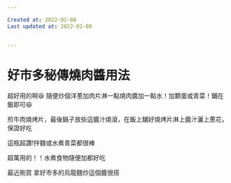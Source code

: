 ```yaml
---

Created at: 2022-02-08
Last updated at: 2022-02-08


---
```


# 好市多秘傳燒肉醬用法


超好用的啊😆 隨便炒個洋蔥加肉片淋一點燒肉醬加一點水！加顆蛋或青菜！鋪在飯即可😆

煎牛肉燒烤片，最後鍋子放些這醬汁燒滾，在飯上舖好燒烤片淋上醬汁灑上蔥花，保證好吃

這瓶超讚!拌麵或水煮青菜都很棒

超萬用的！！水煮食物隨便加都好吃

最近剛買
拿好市多的烏龍麵炒這個醬很搭

